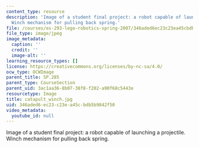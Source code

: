 ```yaml
---
content_type: resource
description: 'Image of a student final project: a robot capable of launching a projectile.
  Winch mechanism for pulling back spring.'
file: /courses/es-293-lego-robotics-spring-2007/346aded6ec23c23ea45cbdb5b9842f50_catapult_winch.jpg
file_type: image/jpeg
image_metadata:
  caption: ''
  credit: ''
  image-alt: ''
learning_resource_types: []
license: https://creativecommons.org/licenses/by-nc-sa/4.0/
ocw_type: OCWImage
parent_title: SP.285
parent_type: CourseSection
parent_uid: 3ac1aa36-8b07-38f8-f202-a90f68c5443e
resourcetype: Image
title: catapult_winch.jpg
uid: 346aded6-ec23-c23e-a45c-bdb5b9842f50
video_metadata:
  youtube_id: null
---
```

Image of a student final project: a robot capable of launching a projectile. Winch mechanism for pulling back spring.